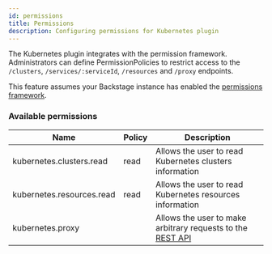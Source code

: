 ```yaml
---
id: permissions
title: Permissions
description: Configuring permissions for Kubernetes plugin
---
```


The Kubernetes plugin integrates with the permission framework. Administrators can define PermissionPolicies
to restrict access to the `/clusters`, `/services/:serviceId`, `/resources` and `/proxy` endpoints.

This feature assumes your Backstage instance has enabled the [permissions framework](https://backstage.io/docs/permissions/getting-started).

### Available permissions

| Name                      | Policy | Description                                                                                                                |
| ------------------------- | ------ | -------------------------------------------------------------------------------------------------------------------------- |
| kubernetes.clusters.read  | read   | Allows the user to read Kubernetes clusters information                                                                    |
| kubernetes.resources.read | read   | Allows the user to read Kubernetes resources information                                                                   |
| kubernetes.proxy          |        | Allows the user to make arbitrary requests to the [REST API](https://kubernetes.io/docs/reference/using-api/api-concepts/) |
